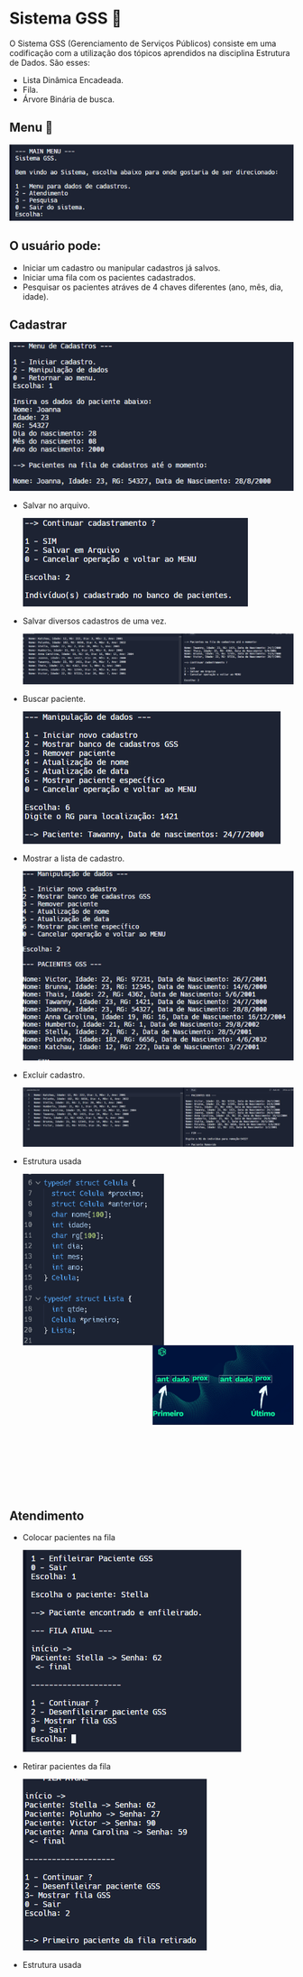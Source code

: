 # Sistema GSS 🏥
O Sistema GSS (Gerenciamento de Serviços Públicos) consiste em uma codificação com a utilização dos tópicos aprendidos na disciplina Estrutura de Dados. São esses:
 * Lista Dinâmica Encadeada.
 * Fila.
 * Árvore Binária de busca.

## Menu 💬

<img src="https://github.com/LuiisMarim/Sistema-GSS/blob/main/Img/Menu.png" />


## O usuário pode:
* Iniciar um cadastro ou manipular cadastros já salvos.
* Iniciar uma fila com os pacientes cadastrados.
* Pesquisar os pacientes atráves de 4 chaves diferentes (ano, mês, dia, idade).


## Cadastrar

<img src="https://github.com/LuiisMarim/Sistema-GSS/blob/main/Img/Cadastrando.png"/>

 * Salvar no arquivo.
   
   <img src="https://github.com/LuiisMarim/Sistema-GSS/blob/main/Img/Cadastro_Salvo.png"/>
   
 * Salvar diversos cadastros de uma vez.
   
   <img src = "https://github.com/LuiisMarim/Sistema-GSS/blob/main/Img/Cadastro_Arquivo.png" />

 * Buscar paciente.

   <img src = "https://github.com/LuiisMarim/Sistema-GSS/blob/main/Img/Achar_Paciente.png" />

 * Mostrar a lista de cadastro.

   <img src = "https://github.com/LuiisMarim/Sistema-GSS/blob/main/Img/Exibe_Banco.png" />  

* Excluir cadastro.
   
   <img src="https://github.com/LuiisMarim/Sistema-GSS/blob/main/Img/Remover.png"/>

* Estrutura usada

   <img align = "left" width = "250" src = "https://github.com/LuiisMarim/Sistema-GSS/blob/main/Img/Estrutura_lista.png" />

<p align = "right">
    <img width = "250" heigth = "300" src = "https://github.com/LuiisMarim/Sistema-GSS/blob/main/Img/Lista.gif" />
  </p>

</br>
</br>
</br>
</br>
</br>
</br>



## Atendimento

 * Colocar pacientes na fila

    <img src = "https://github.com/LuiisMarim/Sistema-GSS/blob/main/Img/Enfileirar.png" />

* Retirar pacientes da fila

   <img src = "https://github.com/LuiisMarim/Sistema-GSS/blob/main/Img/desenfileirar.png" />

* Estrutura usada

   <img align = "left" width = "250" src = "" />

<p align = "right">
    <img width = "250" heigth = "300" src = "" />
  </p>   
  
